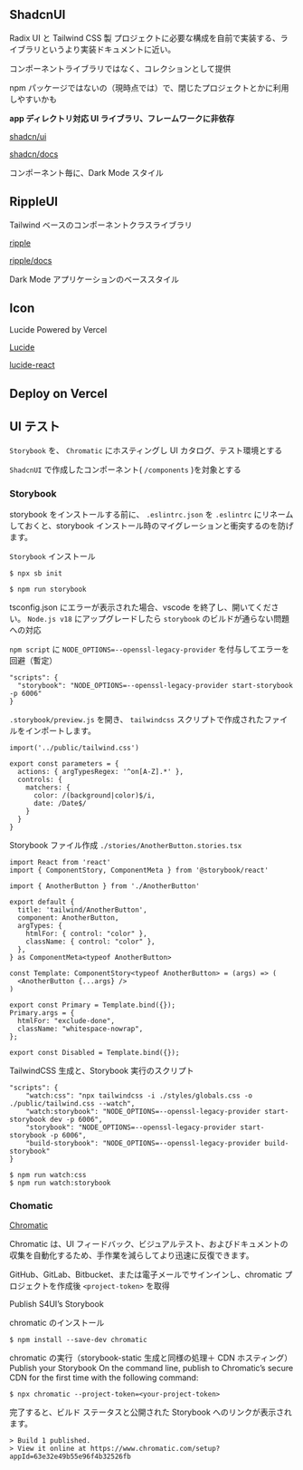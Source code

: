 ## ShadcnUI

Radix UI と Tailwind CSS 製 プロジェクトに必要な構成を自前で実装する、ライブラリというより実装ドキュメントに近い。

コンポーネントライブラリではなく、コレクションとして提供

npm パッケージではないの（現時点では）で、閉じたプロジェクトとかに利用しやすいかも

**app ディレクトリ対応 UI ライブラリ、フレームワークに非依存**

[shadcn/ui](https://ui.shadcn.com/)

[shadcn/docs](https://ui.shadcn.com/docs)

コンポーネント毎に、Dark Mode スタイル

## RippleUI

Tailwind ベースのコンポーネントクラスライブラリ

[ripple](https://www.ripple-ui.com/)

[ripple/docs](https://www.ripple-ui.com/docs/get-started/installation)

Dark Mode アプリケーションのベーススタイル

## Icon

Lucide Powered by Vercel

[Lucide](https://lucide.dev/)

[lucide-react](https://github.com/lucide-icons/lucide/tree/main/packages/lucide-react#lucide-react)

## Deploy on Vercel

## UI テスト

`Storybook` を、 `Chromatic` にホスティングし UI カタログ、テスト環境とする

`ShadcnUI` で作成したコンポーネント( `/components` )を対象とする

### Storybook

storybook をインストールする前に、 `.eslintrc.json` を `.eslintrc` にリネームしておくと、storybook インストール時のマイグレーションと衝突するのを防げます。

`Storybook` インストール

```
$ npx sb init
```

```
$ npm run storybook
```

tsconfig.json にエラーが表示された場合、vscode を終了し、開いてください。
`Node.js v18` にアップグレードしたら `storybook` のビルドが通らない問題への対応

`npm script` に `NODE_OPTIONS=--openssl-legacy-provider` を付与してエラーを回避（暫定）

```
"scripts": {
  "storybook": "NODE_OPTIONS=--openssl-legacy-provider start-storybook -p 6006"
}
```

`.storybook/preview.js` を開き、 `tailwindcss` スクリプトで作成されたファイルをインポートします。

```
import('../public/tailwind.css')

export const parameters = {
  actions: { argTypesRegex: '^on[A-Z].*' },
  controls: {
    matchers: {
      color: /(background|color)$/i,
      date: /Date$/
    }
  }
}
```

Storybook ファイル作成
`./stories/AnotherButton.stories.tsx`

```
import React from 'react'
import { ComponentStory, ComponentMeta } from '@storybook/react'

import { AnotherButton } from './AnotherButton'

export default {
  title: 'tailwind/AnotherButton',
  component: AnotherButton,
  argTypes: {
    htmlFor: { control: "color" },
    className: { control: "color" },
  },
} as ComponentMeta<typeof AnotherButton>

const Template: ComponentStory<typeof AnotherButton> = (args) => (
  <AnotherButton {...args} />
)

export const Primary = Template.bind({});
Primary.args = {
  htmlFor: "exclude-done",
  className: "whitespace-nowrap",
};

export const Disabled = Template.bind({});
```

TailwindCSS 生成と、Storybook 実行のスクリプト

```
"scripts": {
    "watch:css": "npx tailwindcss -i ./styles/globals.css -o ./public/tailwind.css --watch",
    "watch:storybook": "NODE_OPTIONS=--openssl-legacy-provider start-storybook dev -p 6006",
    "storybook": "NODE_OPTIONS=--openssl-legacy-provider start-storybook -p 6006",
    "build-storybook": "NODE_OPTIONS=--openssl-legacy-provider build-storybook"
}
```

```
$ npm run watch:css
$ npm run watch:storybook
```

### Chomatic

[Chromatic](https://www.chromatic.com/)

Chromatic は、UI フィードバック、ビジュアルテスト、およびドキュメントの収集を自動化するため、手作業を減らしてより迅速に反復できます。

GitHub、GitLab、Bitbucket、または電子メールでサインインし、chromatic プロジェクトを作成後 `<project-token>` を取得

Publish S4UI’s Storybook

chromatic のインストール

```
$ npm install --save-dev chromatic
```

chromatic の実行（storybook-static 生成と同様の処理＋ CDN ホスティング）
Publish your Storybook
On the command line, publish to Chromatic’s secure CDN for the first time with the following command:

```
$ npx chromatic --project-token=<your-project-token>
```

完了すると、ビルド ステータスと公開された Storybook へのリンクが表示されます。

```
> Build 1 published.
> View it online at https://www.chromatic.com/setup?appId=63e32e49b55e96f4b32526fb
```
